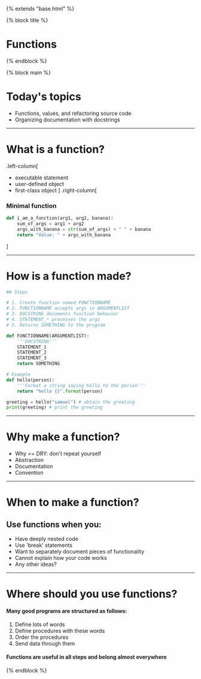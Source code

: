 {% extends "base.html" %}

{% block title %}
# Functions
{% endblock %}

{% block main %}

# Today's topics

* Functions, values, and refactoring source code
* Organizing documentation with docstrings

---
# What is a function?

.left-column[
* executable statement
* user-defined object
* first-class object
]
.right-column[
### Minimal function

```python
def i_am_a_function(arg1, arg2, banana):
    sum_of_args = arg1 + arg2
    args_with_banana = str(sum_of_args) + " " + banana
    return "Value: " + args_with_banana
```
]

---

# How is a function made?

```python
## Steps

# 1. Create function named FUNCTIONNAME
# 2. FUNCTIONNAME accepts args in ARGUMENTLIST
# 3. DOCSTRING documents function behavior
# 4. STATEMENT_* processes the args
# 5. Returns SOMETHING to the program

def FUNCTIONNAME(ARGUMENTLIST):
    '''DOCSTRING'''
    STATEMENT_1
    STATEMENT_2
    STATEMENT_3
    return SOMETHING

# Example
def hello(person):
    '''Format a string saying hello to the person'''
    return "hello {}".format(person)

greeting = hello("samuel") # obtain the greeting
print(greeting) # print the greeting
```

---

# Why make a function?

* Why == DRY: don't repeat yourself
* Abstraction
* Documentation
* Convention

---

# When to make a function?

## Use functions when you:

* Have deeply nested code
* Use 'break' statements
* Want to separately document pieces of functionality
* Cannot explain how your code works
* Any other ideas?

---

# Where should you use functions?

#### Many good programs are structured as follows:

1. Define lots of words
1. Define procedures with these words
1. Order the procedures
1. Send data through them

#### Functions are useful in all steps and belong almost everywhere

{% endblock %}
